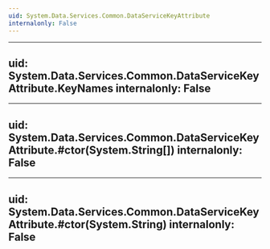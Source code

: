 ```yaml
---
uid: System.Data.Services.Common.DataServiceKeyAttribute
internalonly: False
---
```


---
uid: System.Data.Services.Common.DataServiceKeyAttribute.KeyNames
internalonly: False
---

---
uid: System.Data.Services.Common.DataServiceKeyAttribute.#ctor(System.String[])
internalonly: False
---

---
uid: System.Data.Services.Common.DataServiceKeyAttribute.#ctor(System.String)
internalonly: False
---

